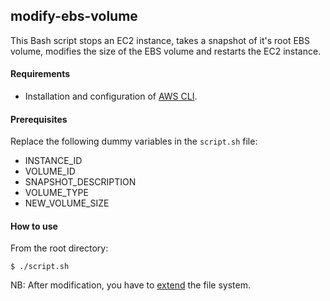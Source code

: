 ## modify-ebs-volume
This Bash script stops an EC2 instance, takes a snapshot of it's root EBS volume, modifies the size of the EBS volume and restarts the EC2 instance.

#### Requirements
  - Installation and configuration of [AWS CLI](https://docs.aws.amazon.com/cli/index.html).

#### Prerequisites
Replace the following dummy variables in the `script.sh` file:
- INSTANCE_ID
- VOLUME_ID
- SNAPSHOT_DESCRIPTION
- VOLUME_TYPE
- NEW_VOLUME_SIZE

#### How to use
From the root directory:
```
$ ./script.sh
```

NB: After modification, you have to [extend](https://docs.aws.amazon.com/AWSEC2/latest/UserGuide/recognize-expanded-volume-linux.html) the file system.
